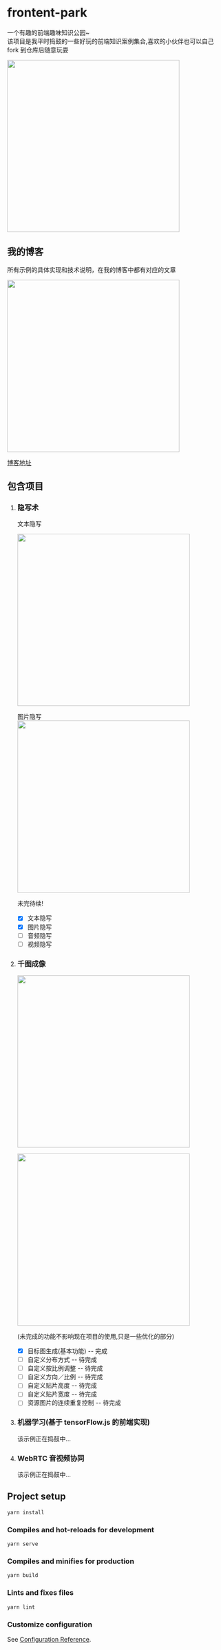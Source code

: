 # frontent-park

一个有趣的前端趣味知识公园~  
该项目是我平时捣鼓的一些好玩的前端知识案例集合,喜欢的小伙伴也可以自己 fork 到仓库后随意玩耍

<img
    src="https://gitee.com/wangrongding/image-house/raw/master/images/202110211442150.png"
    alt=""
    style="width:400px"
/>

## 我的博客

所有示例的具体实现和技术说明，在我的博客中都有对应的文章

<img
    src="https://gitee.com/wangrongding/image-house/raw/master/images/202110211445803.png"
    alt=""
    style="width:400px"
/>

[博客地址](https://www.fedtop.com/)

## 包含项目

1.  ### 隐写术

    文本隐写

    <img
        src="https://gitee.com/wangrongding/image-house/raw/master/images/202110211448081.png"
        alt=""
        style="width:400px"
    />

    图片隐写  
    <img
        src="https://gitee.com/wangrongding/image-house/raw/master/images/202110211449483.png"
        alt=""
        style="width:400px"
    />

    未完待续!

    -   [x] 文本隐写
    -   [x] 图片隐写
    -   [ ] 音频隐写
    -   [ ] 视频隐写

2.  ### 千图成像

    <!-- ![](https://files.mdnice.com/user/17056/d6c67ad8-64c5-46b9-a966-e259550e18a9.gif) -->
    <!-- ![](https://files.mdnice.com/user/17056/9617bf11-1dd9-47b0-b4e9-41db87866f77.gif=60x60) -->

    <img
        src="https://files.mdnice.com/user/17056/d6c67ad8-64c5-46b9-a966-e259550e18a9.gif"
        alt=""
        style="width:400px"
    />

    <img
        src="https://files.mdnice.com/user/17056/9617bf11-1dd9-47b0-b4e9-41db87866f77.gif"
        alt=""
        style="width:400px"
    />

    (未完成的功能不影响现在项目的使用,只是一些优化的部分)

    -   [x] 目标图生成(基本功能) -- 完成
    -   [ ] 自定义分布方式 -- 待完成
    -   [ ] 自定义按比例调整 -- 待完成
    -   [ ] 自定义方向／比例 -- 待完成
    -   [ ] 自定义贴片高度 -- 待完成
    -   [ ] 自定义贴片宽度 -- 待完成
    -   [ ] 资源图片的连续重复控制 -- 待完成

3.  ### 机器学习(基于 tensorFlow.js 的前端实现)

    该示例正在捣鼓中...

4.  ### WebRTC 音视频协同
    该示例正在捣鼓中...

## Project setup

```
yarn install
```

### Compiles and hot-reloads for development

```
yarn serve
```

### Compiles and minifies for production

```
yarn build
```

### Lints and fixes files

```
yarn lint
```

### Customize configuration

See [Configuration Reference](https://cli.vuejs.org/config/).
